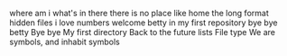 where am i
what's in there
there is no place like home
the long format
hidden files
i love numbers
welcome
betty in my first repository
bye bye betty
Bye bye My first directory 
Back to the future
lists
File type
We are symbols, and inhabit symbols
